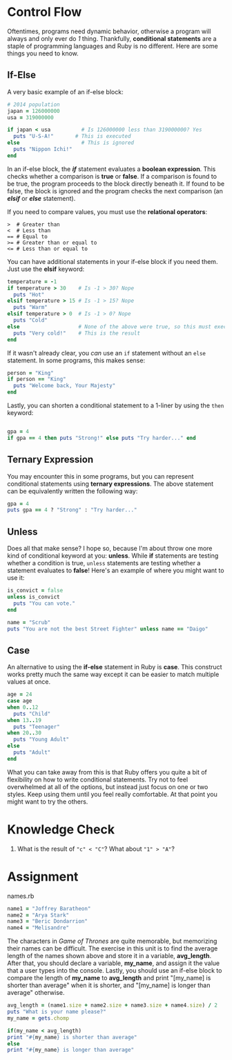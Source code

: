 # Control Flow

Oftentimes, programs need dynamic behavior, otherwise a program will always and only ever do *1* thing. Thankfully, **conditional statements** are a staple of programming languages and Ruby is no different. Here are some things you need to know.

## If-Else

A very basic example of an if-else block:

```ruby
# 2014 population
japan = 126000000
usa = 319000000

if japan < usa          # Is 126000000 less than 319000000? Yes
  puts "U-S-A!"       # This is executed
else                    # This is ignored
  puts "Nippon Ichi!"
end
```

In an if-else block, the ***if*** statement evaluates a **boolean expression**. This checks whether a comparison is **true** or **false**. If a comparison is found to be true, the program proceeds to the block directly beneath it. If found to be false, the block is ignored and the program checks the next comparison (an ***elsif*** or ***else*** statement).

If you need to compare values, you must use the **relational operators**:
```
>  # Greater than
<  # Less than
== # Equal to
>= # Greater than or equal to
<= # Less than or equal to
```

You can have additional statements in your if-else block if you need them. Just use the **elsif** keyword:
```ruby
temperature = -1
if temperature > 30    # Is -1 > 30? Nope
  puts "Hot"
elsif temperature > 15 # Is -1 > 15? Nope
  puts "Warm"
elsif temperature > 0  # Is -1 > 0? Nope
  puts "Cold"
else                   # None of the above were true, so this must execute
  puts "Very cold!"    # This is the result
end
```

If it wasn't already clear, you *can* use an ```if``` statement without an ```else``` statement. In some programs, this makes sense:

```ruby
person = "King"
if person == "King"
  puts "Welcome back, Your Majesty"
end
```

Lastly, you can shorten a conditional statement to a 1-liner by using the ```then``` keyword:
```ruby

gpa = 4
if gpa == 4 then puts "Strong!" else puts "Try harder..." end
```

## Ternary Expression

You may encounter this in some programs, but you can represent conditional statements using **ternary expressions**. The above statement can be equivalently written the following way:

```ruby
gpa = 4
puts gpa == 4 ? "Strong" : "Try harder..."
```

## Unless

Does all that make sense? I hope so, because I'm about throw one more kind of conditional keyword at you: **unless**. While **if** statements are testing whether a condition is true, ```unless``` statements are testing whether a statement evaluates to **false**! Here's an example of where you might want to use it:

```ruby
is_convict = false
unless is_convict
  puts "You can vote."
end
```

```ruby
name = "Scrub"
puts "You are not the best Street Fighter" unless name == "Daigo"
```

## Case

An alternative to using the **if-else** statement in Ruby is **case**. This construct works pretty much the same way except it can be easier to match multiple values at once.

```ruby
age = 24
case age
when 0..12
  puts "Child"
when 13..19
  puts "Teenager"
when 20..30
  puts "Young Adult"
else
  puts "Adult"
end
```

What you can take away from this is that Ruby offers you quite a bit of flexibility on how to write conditional statements. Try not to feel overwhelmed at all of the options, but instead just focus on one or two styles. Keep using them until you feel really comfortable. At that point you might want to try the others.

# Knowledge Check
1. What is the result of ```"c" < "C"```? What about ```"1" > "A"```?

# Assignment
names.rb

```ruby
name1 = "Joffrey Baratheon"
name2 = "Arya Stark"
name3 = "Beric Dondarrion"
name4 = "Melisandre"
```

The characters in *Game of Thrones* are quite memorable, but memorizing their names can be difficult. The exercise in this unit is to find the average length of the names shown above and store it in a variable, **avg_length**. After that, you should declare a variable, **my_name**, and assign it the value that a user types into the console. Lastly, you should use an if-else block to compare the length of **my_name** to **avg_length** and print "[my_name] is shorter than average" when it is shorter, and "[my_name] is longer than average" otherwise.

```Ruby
avg_length = (name1.size + name2.size + name3.size + name4.size) / 2
puts "What is your name please?"
my_name = gets.chomp

if(my_name < avg_length)
print "#{my_name} is shorter than average"
else
print "#{my_name} is longer than average"
```
